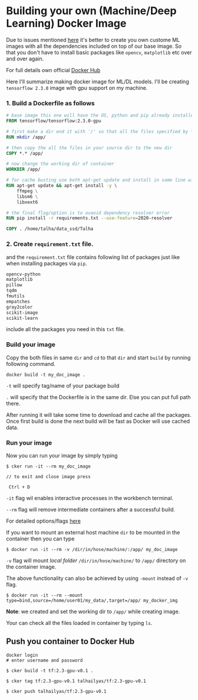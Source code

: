 # Building your own (Machine/Deep Learning) Docker Image

Due to issues mentioned [here](https://github.com/Mr-TalhaIlyas/Setting-up-Deep-Learning-Server-Docker/blob/main/README.md#issues) it's better to create you own custome ML images with all the dependencies included on top of our base image. So that you don't have to install basic packages like  `opencv`, `matplotlib` etc over and over again.

For full details own official [Docker Hub](https://docs.docker.com/develop/develop-images/dockerfile_best-practices/)

Here I'll summarize making docker image for ML/DL models. I'll be creating `tensorflow 2.3.0` image with gpu support on my machine.

### 1. Build a Dockerfile as follows
```Dockerfile
# base image this one will have the OS, python and pip already installed in it.
FROM tensorflow/tensorflow:2.3.0-gpu

# first make a dir end it with '/' so that all the files specified by * will copied to the new dir
RUN mkdir /app/

# then copy the all the files in your source dir to the new dir
COPY *.* /app/

# now change the working dir of container
WORKDIR /app/

# for cache busting use both apt-get update and install in same line with &&
RUN apt-get update && apt-get install -y \  
    ffmpeg \
    libsm6 \
    libxext6

# the final flag/option is to avaoid dependency resolver error
RUN pip install -r requirements.txt --use-feature=2020-resolver

COPY . /home/talha/data_ssd/Talha
```
### 2. Create `requirement.txt` file.
and the `requirement.txt` file contains following list of packages just like when installing packages via `pip`.

```txt
opencv-python
matplotlib
pillow
tqdm
fmutils
empatches
gray2color
scikit-image
scikit-learn
```
include all the packages you need in this `txt` file.


### Build your image
Copy the both files in same `dir` and `cd` to that `dir` and start `build` by running following command.

```terminal
docker build -t my_doc_image .
```
`-t` will specify tag/name of your package build

`.` will specify that the Dockerfile is in the same dir. Else you can put full path there.

After running it will take some time to download and cache all the packages. Once first build is done the next build will be fast as Docker will use cached data.

### Run your image

Now you can run your image by simply typing

```
$ cker run -it --rm my_doc_image

// to exit and close image press
 
 Ctrl + D
```
`-it` flag wil enables interactive processes in the workbench terminal.

`--rm` flag will remove intermediate containers after a successful build.

For detailed options/flags [here](https://docs.docker.com/engine/reference/commandline/build/)

If you want to mount an external host machine `dir` to be mounted in the container then you can type

```
$ docker run -it --rm -v /dir/in/hose/machine/:/app/ my_doc_image
```
`-v` flag will mount *local folder* `/dir/in/hose/machine/` to `/app/` directory on the container image.

The above functionality can also be achieved by using `-mount` instead of `-v` flag.

```
$ docker run -it --rm --mount type=bind,source=/home/user01/my_data/,target=/app/ my_docker_img

```

**Note**: we created and set the working dir to `/app/` while creating image.

Your can check all the files loaded in container by typing `ls`.

## Push you container to Docker Hub

```
docker login
# enter username and password

$ cker build -t tf:2.3-gpu-v0.1 .

$ cker tag tf:2.3-gpu-v0.1 talhailyas/tf:2.3-gpu-v0.1

$ cker push talhailyas/tf:2.3-gpu-v0.1
```
